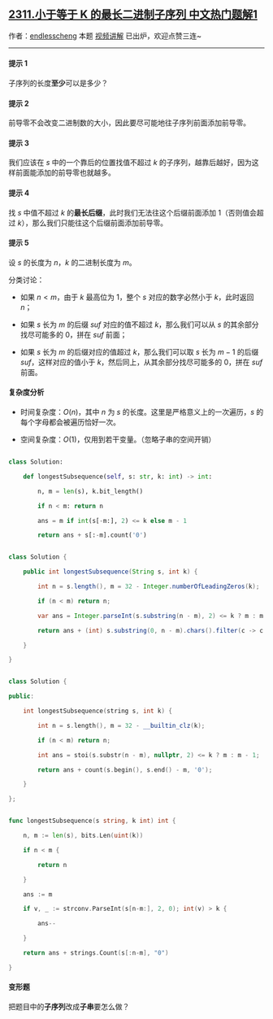 ## [2311.小于等于 K 的最长二进制子序列 中文热门题解1](https://leetcode.cn/problems/longest-binary-subsequence-less-than-or-equal-to-k/solutions/100000/fen-lei-tao-lun-tan-xin-by-endlesscheng-vnlx)

作者：[endlesscheng](https://leetcode.cn/u/endlesscheng)
本题 [视频讲解](https://www.bilibili.com/video/BV1CW4y1k7B3) 已出炉，欢迎点赞三连~

---

#### 提示 1

子序列的长度**至少**可以是多少？

#### 提示 2

前导零不会改变二进制数的大小，因此要尽可能地往子序列前面添加前导零。

#### 提示 3

我们应该在 $s$ 中的一个靠后的位置找值不超过 $k$ 的子序列，越靠后越好，因为这样前面能添加的前导零也就越多。

#### 提示 4

找 $s$ 中值不超过 $k$ 的**最长后缀**，此时我们无法往这个后缀前面添加 $1$（否则值会超过 $k$），那么我们只能往这个后缀前面添加前导零。

#### 提示 5

设 $s$ 的长度为 $n$，$k$ 的二进制长度为 $m$。

分类讨论：

- 如果 $n<m$，由于 $k$ 最高位为 $1$，整个 $s$ 对应的数字必然小于 $k$，此时返回 $n$；
- 如果 $s$ 长为 $m$ 的后缀 $\textit{suf}$ 对应的值不超过 $k$，那么我们可以从 $s$ 的其余部分找尽可能多的 $0$，拼在 $\textit{suf}$ 前面；
- 如果 $s$ 长为 $m$ 的后缀对应的值超过 $k$，那么我们可以取 $s$ 长为 $m-1$ 的后缀 $\textit{suf}$，这样对应的值小于 $k$，然后同上，从其余部分找尽可能多的 $0$，拼在 $\textit{suf}$ 前面。

#### 复杂度分析

- 时间复杂度：$O(n)$，其中 $n$ 为 $s$ 的长度。这里是严格意义上的一次遍历，$s$ 的每个字母都会被遍历恰好一次。
- 空间复杂度：$O(1)$，仅用到若干变量。（忽略子串的空间开销）

```Python [sol1-Python3]
class Solution:
    def longestSubsequence(self, s: str, k: int) -> int:
        n, m = len(s), k.bit_length()
        if n < m: return n
        ans = m if int(s[-m:], 2) <= k else m - 1
        return ans + s[:-m].count('0')
```

```java [sol1-Java]
class Solution {
    public int longestSubsequence(String s, int k) {
        int n = s.length(), m = 32 - Integer.numberOfLeadingZeros(k);
        if (n < m) return n;
        var ans = Integer.parseInt(s.substring(n - m), 2) <= k ? m : m - 1;
        return ans + (int) s.substring(0, n - m).chars().filter(c -> c == '0').count();
    }
}
```

```C++ [sol1-C++]
class Solution {
public:
    int longestSubsequence(string s, int k) {
        int n = s.length(), m = 32 - __builtin_clz(k);
        if (n < m) return n;
        int ans = stoi(s.substr(n - m), nullptr, 2) <= k ? m : m - 1;
        return ans + count(s.begin(), s.end() - m, '0');
    }
};
```

```go [sol1-Go]
func longestSubsequence(s string, k int) int {
	n, m := len(s), bits.Len(uint(k))
	if n < m {
		return n
	}
	ans := m
	if v, _ := strconv.ParseInt(s[n-m:], 2, 0); int(v) > k {
		ans--
	}
	return ans + strings.Count(s[:n-m], "0")
}
```

#### 变形题

把题目中的**子序列**改成**子串**要怎么做？
